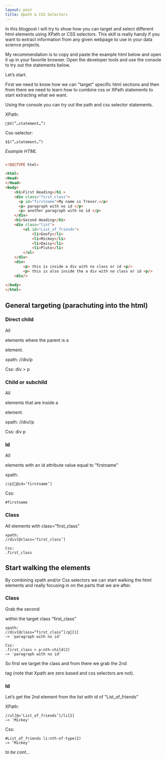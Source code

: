 ```yaml
---
layout: post
title: Xpath & CSS Selectors
---
```


In this blogpost I will try to show how you can target and select different html elements using XPath or CSS selectors. This skill is really handy if you want to extract information from any given webpage to use in your data science projects.

My recommendation is to copy and paste the example html below and open it up in your favorite browser. Open the developer tools and use the console to try out the statements below.

Let’s start.

First we need to know how we can ”target” specific html sections and then from there we need to learn how to combine css or XPath statements to start extracting what we want.

Using the console you can try out the path and css selector statements.

XPath: 
```
$X(”…statement…”)
```

Css-selector:
```
$$(”…statement…”) 
```

*Example HTML*

```html

<!DOCTYPE html>

<html>
<Head>
</Head>
<body>
	<h1>First Heading</h1 >
	<div class="first_class">
	  <p id="firstname">My name is Trevor.</p>
	  <p> paragraph with no id </p>
	  <p> another paragraph with no id </p>
	</div>
	<h1>Second Heading</h1>
	<div class="list">
		<ul id="List_of_friends">
			<li>Goofy</li>
			<li>Mickey</li>
			<li>Daisy</li>
			<li>Pluto</li>
		</ul> 
	</div>	
	<div>
		<p> this is inside a div with no class or id <p/>
		<p> this is also inside the a div with no class or id <p/>	
	<div/>
	
</body>
</html>
```


## General targeting (parachuting into the html)

### Direct child
All <p> elements where the parent is a <div> element.

xpath: 
//div/p

Css:
div > p

### Child or subchild
All <p> elements that are inside a <div> element.

xpath:
//div//p

Css:
div p


### Id
All <p> elements with an id attribute value equal to ”firstname”

xpath:
```
//p[@id=’firstname’]
```

Css:
```
#firstname
```
### Class
All elements with class=”first_class”

```
xpath:
//div[@class=’first_class’]
```
```
Css:
.first_class
```

## Start walking the elements

By combining xpath and/or Css selectors we can start walking the html elements and really focusing in on the parts that we are after.

### Class
Grab the second <p> within the target class ”first_class”

```
xpath:
//div[@class=”first_class”]/p[1]
—> 'paragraph with no id'
```
```
Css:
.first_class > p:nth-child(2)
—> 'paragraph with no id'
```

So first we target the class and from there we grab the 2nd <p> tag (note that Xpath are zero based and css selectors are not).

### Id
Let’s get the 2nd element from the list with id of ”List_of_friends”

XPath:
```
//ul[@=’List_of_friends’]/li[2]
—> 'Mickey'
```

Css:
```
#List_of_friends li:nth-of-type(2)
—> ’Mickey’
```


*to be cont…*
















